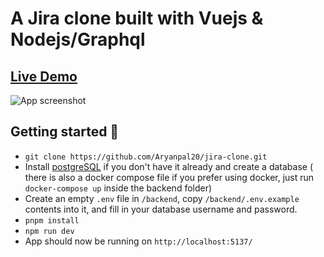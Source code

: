 # A Jira clone built with Vuejs & Nodejs/Graphql

## <a href="https://jira-clone.netlify.com/" target="_blank">Live Demo</a>

![App screenshot](https://i.ibb.co/bvFPbwk/Screenshot-2020-03-24-Jira-Clone.png)

## Getting started 🚀

- `git clone https://github.com/Aryanpal20/jira-clone.git`
- Install [postgreSQL](https://www.postgresql.org/) if you don't have it already and create a database ( there is also a docker compose file if you prefer using docker, just run `docker-compose up` inside the backend folder)
- Create an empty `.env` file in `/backend`, copy `/backend/.env.example` contents into it, and fill in your database username and password.
- `pnpm install`
- `npm run dev`
- App should now be running on `http://localhost:5137/`
